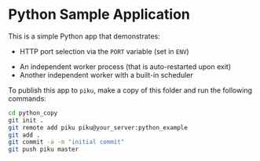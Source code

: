 # Python Sample Application

This is a simple Python app that demonstrates:

- HTTP port selection via the `PORT` variable (set in `ENV`)
* An independent worker process (that is auto-restarted upon exit) 
* Another independent worker with a built-in scheduler

To publish this app to `piku`, make a copy of this folder and run the following commands:

```bash
cd python_copy
git init .
git remote add piku piku@your_server:python_example
git add .
git commit -a -m "initial commit"
git push piku master
```
